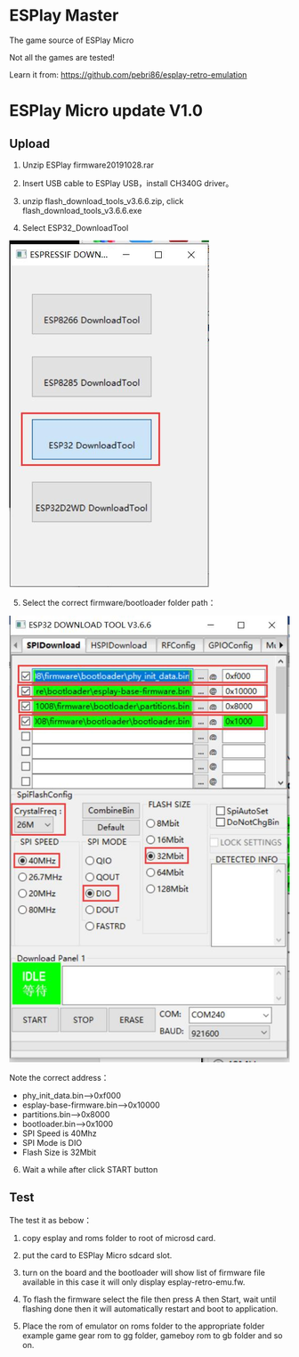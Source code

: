 # ESPlay Master
The game source of ESPlay Micro

Not all the games are tested!


Learn it from:
https://github.com/pebri86/esplay-retro-emulation



# ESPlay Micro update V1.0

## Upload

 

1. Unzip ESPlay firmware20191028.rar

2. Insert USB cable to ESPlay USB，install CH340G driver。

3. unzip flash_download_tools_v3.6.6.zip, click flash_download_tools_v3.6.6.exe

4. Select ESP32_DownloadTool

![](md_pic/1.jpg)

5. Select the correct firmware/bootloader folder path：

![](md_pic/2.jpg)

Note the correct address：

- phy_init_data.bin——>0xf000
- esplay-base-firmware.bin——>0x10000
- partitions.bin——>0x8000
- bootloader.bin——>0x1000
- SPI Speed is  40Mhz
- SPI Mode is  DIO
- Flash Size is 32Mbit

 

6. Wait a while after click START button

## Test

The test it as bebow：

1. copy esplay and roms folder to root of microsd card.

2. put the card to ESPlay Micro sdcard slot.

3. turn on the board and the bootloader will show list of firmware file available in this case it will only display esplay-retro-emu.fw.

4. To flash the firmware select the file then press A then Start, wait until flashing done then it will automatically restart and boot to application.

5. Place the rom of emulator on roms folder to the appropriate folder example game gear rom to gg folder, gameboy rom to gb folder and so on.